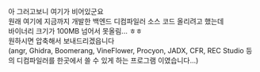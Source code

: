 아 그러고보니 여기가 비어있군요  
원래 여기에 지금까지 개발한 백엔드 디컴파일러 소스 코드 올리려고 했는데  
바이너리 크기가 100MB 넘어서 못올림... ㅎㅎ  
원하시면 압축해서 보내드리겠읍니다  
(angr, Ghidra, Boomerang, VineFlower, Procyon, JADX, CFR, REC Studio 등의 디컴파일러를 한곳에서 쓸 수 있게 하는 프로그램 이였습니다...)
